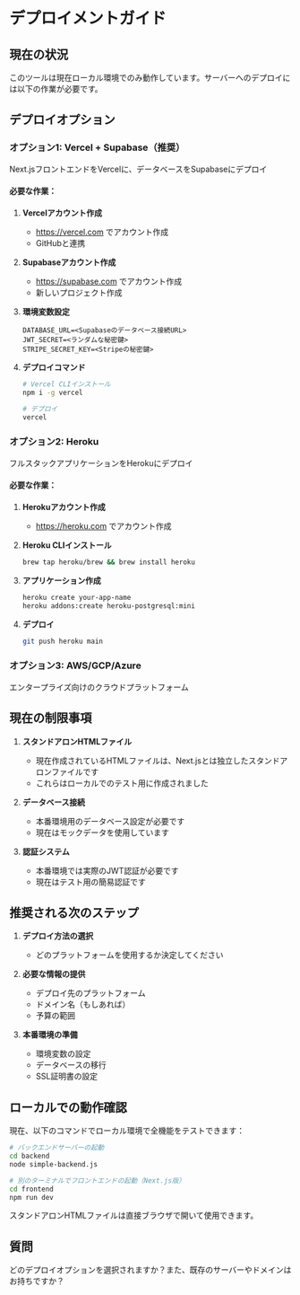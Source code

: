 # デプロイメントガイド

## 現在の状況
このツールは現在ローカル環境でのみ動作しています。サーバーへのデプロイには以下の作業が必要です。

## デプロイオプション

### オプション1: Vercel + Supabase（推奨）
Next.jsフロントエンドをVercelに、データベースをSupabaseにデプロイ

#### 必要な作業：
1. **Vercelアカウント作成**
   - https://vercel.com でアカウント作成
   - GitHubと連携

2. **Supabaseアカウント作成**
   - https://supabase.com でアカウント作成
   - 新しいプロジェクト作成

3. **環境変数設定**
   ```
   DATABASE_URL=<Supabaseのデータベース接続URL>
   JWT_SECRET=<ランダムな秘密鍵>
   STRIPE_SECRET_KEY=<Stripeの秘密鍵>
   ```

4. **デプロイコマンド**
   ```bash
   # Vercel CLIインストール
   npm i -g vercel
   
   # デプロイ
   vercel
   ```

### オプション2: Heroku
フルスタックアプリケーションをHerokuにデプロイ

#### 必要な作業：
1. **Herokuアカウント作成**
   - https://heroku.com でアカウント作成

2. **Heroku CLIインストール**
   ```bash
   brew tap heroku/brew && brew install heroku
   ```

3. **アプリケーション作成**
   ```bash
   heroku create your-app-name
   heroku addons:create heroku-postgresql:mini
   ```

4. **デプロイ**
   ```bash
   git push heroku main
   ```

### オプション3: AWS/GCP/Azure
エンタープライズ向けのクラウドプラットフォーム

## 現在の制限事項

1. **スタンドアロンHTMLファイル**
   - 現在作成されているHTMLファイルは、Next.jsとは独立したスタンドアロンファイルです
   - これらはローカルでのテスト用に作成されました

2. **データベース接続**
   - 本番環境用のデータベース設定が必要です
   - 現在はモックデータを使用しています

3. **認証システム**
   - 本番環境では実際のJWT認証が必要です
   - 現在はテスト用の簡易認証です

## 推奨される次のステップ

1. **デプロイ方法の選択**
   - どのプラットフォームを使用するか決定してください

2. **必要な情報の提供**
   - デプロイ先のプラットフォーム
   - ドメイン名（もしあれば）
   - 予算の範囲

3. **本番環境の準備**
   - 環境変数の設定
   - データベースの移行
   - SSL証明書の設定

## ローカルでの動作確認

現在、以下のコマンドでローカル環境で全機能をテストできます：

```bash
# バックエンドサーバーの起動
cd backend
node simple-backend.js

# 別のターミナルでフロントエンドの起動（Next.js版）
cd frontend
npm run dev
```

スタンドアロンHTMLファイルは直接ブラウザで開いて使用できます。

## 質問

どのデプロイオプションを選択されますか？また、既存のサーバーやドメインはお持ちですか？